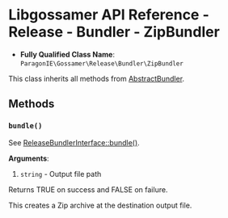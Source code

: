 # Libgossamer API Reference - Release - Bundler - ZipBundler

* **Fully Qualified Class Name**: `ParagonIE\Gossamer\Release\Bundler\ZipBundler`

This class inherits all methods from [AbstractBundler](AbstractBundler.md).

## Methods

### `bundle()`

See [ReleaseBundlerInterface::bundle()](../../Interfaces/ReleaseBundlerInterface.md#bundle).

**Arguments**:

1. `string` - Output file path

Returns TRUE on success and FALSE on failure.

This creates a Zip archive at the destination output file.
